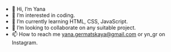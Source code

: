 - 👋 Hi, I’m Yana
- 👀 I’m interested in coding.
- 🌱 I’m currently learning HTML, CSS, JavaScript.
- 💞️ I’m looking to collaborate on any suitable project.
- 📫 How to reach me yana.germatskaya@gmail.com or yn_gr on Instagram.

<!---
yanakin394/yanakin394 is a ✨ special ✨ repository because its `README.md` (this file) appears on your GitHub profile.
You can click the Preview link to take a look at your changes.
--->
